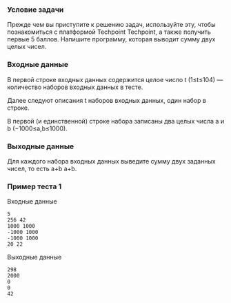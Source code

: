### Условие задачи
Прежде чем вы приступите к решению задач, используйте эту, чтобы познакомиться с платформой 
Techpoint
Techpoint, а также получить первые 5 баллов.
Напишите программу, которая выводит сумму двух целых чисел.
### Входные данные
В первой строке входных данных содержится целое число 
t (1≤t≤104) —  количество наборов входных данных в тесте.

Далее следуют описания t наборов входных данных, один набор в строке. 

В первой (и единственной) строке набора записаны два целых числа a и b (−1000≤a,b≤1000).
### Выходные данные
Для каждого набора входных данных выведите сумму двух заданных чисел, то есть 
a+b
a+b.

### Пример теста 1
Входные данные
```
5
256 42
1000 1000
-1000 1000
-1000 1000
20 22
```
Выходные данные

```
298
2000
0
0
42
```